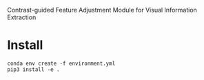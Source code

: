 Contrast-guided Feature Adjustment Module for Visual Information Extraction

# Install

```
conda env create -f environment.yml
pip3 install -e .
```